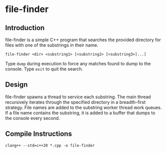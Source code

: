 # file-finder

## Introduction

file-finder is a simple C++ program that searches the provided directory for files with one of the substrings in their name.

    file-finder <dir> <substring1> [<substring2> [<substring3>]...]

Type `dump` during execution to force any matches found to dump to the console. Type `exit` to quit the search.

## Design

file-finder spawns a thread to service each substring. The main thread recursively iterates through the specified directory in a breadth-first strategy. File names are added to the substring worker thread work queues. If a file name contains the substring, it is added to a buffer that dumps to the console every second.

## Compile Instructions

    clang++ --std=c++20 *.cpp -o file-finder

